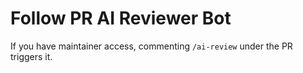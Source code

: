 # Follow PR AI Reviewer Bot

If you have maintainer access, commenting `/ai-review` under the PR triggers it.
